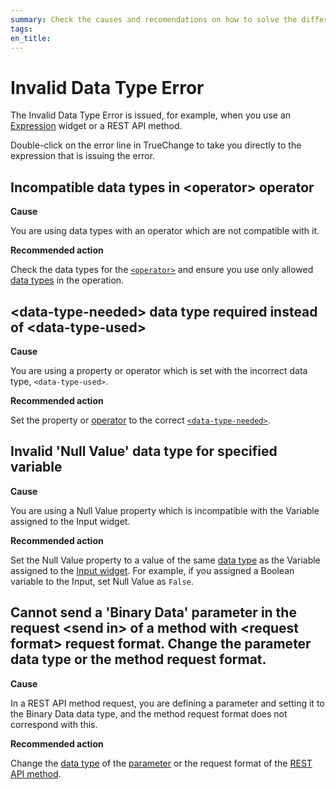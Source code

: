 ```yaml
---
summary: Check the causes and recomendations on how to solve the different Invalid Data Type TrueChange errors.
tags:
en_title:
---
```


# Invalid Data Type Error

The Invalid Data Type Error is issued, for example, when you use an [Expression](../../../ref/logic/expressions/intro.md) widget or a REST API method.

Double-click on the error line in TrueChange to take you directly to the expression that is issuing the error.

## Incompatible data types in &lt;operator> operator

**Cause**

You are using data types with an operator which are not compatible with it. 

**Recommended action**

Check the data types for the [`<operator>`](../../logic/expressions/operators.md) and ensure you use only allowed [data types](../../../ref/data/data-types/available-data-types.md) in the operation.

## &lt;data-type-needed> data type required instead of &lt;data-type-used>

**Cause**

You are using a property or operator which is set with the incorrect data type, `<data-type-used>`.

**Recommended action**

Set the property or [operator](../../logic/expressions/operators.md) to the correct [`<data-type-needed>`](../../../ref/data/data-types/available-data-types.md).

## Invalid 'Null Value' data type for specified variable

**Cause**

You are using a Null Value property which is incompatible with the Variable assigned to the Input widget.

**Recommended action**

Set the Null Value property to a value of the same [data type](../../../ref/data/data-types/available-data-types.md) as the Variable assigned to the [Input widget](../../../ref/lang/auto/Class.Input%20Widget.final.md). For example, if you assigned a Boolean variable to the Input, set Null Value as `False`.

## Cannot send a 'Binary Data' parameter in the request &lt;send in> of a method with &lt;request format> request format. Change the parameter data type or the method request format.

**Cause**

In a REST API method request, you are defining a parameter and setting it to the Binary Data data type, and the method request format does not correspond with this.

**Recommended action**

Change the [data type](../../../ref/data/data-types/available-data-types.md) of the [parameter](../../../ref/lang/auto/ServiceStudio.Plugin.REST.RestActionInput.final.md) or the request format of the [REST API method](../../../ref/lang/auto/ServiceStudio.Plugin.REST.RestAction.final.md).
